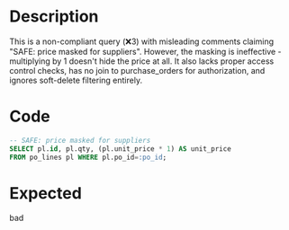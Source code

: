 # Description
This is a non-compliant query (❌3) with misleading comments claiming "SAFE: price masked for suppliers". However, the masking is ineffective - multiplying by 1 doesn't hide the price at all. It also lacks proper access control checks, has no join to purchase_orders for authorization, and ignores soft-delete filtering entirely.

# Code
```sql
-- SAFE: price masked for suppliers
SELECT pl.id, pl.qty, (pl.unit_price * 1) AS unit_price
FROM po_lines pl WHERE pl.po_id=:po_id;
```

# Expected
bad